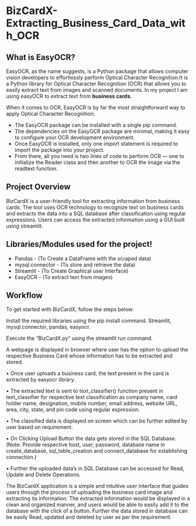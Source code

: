 # BizCardX-Extracting_Business_Card_Data_with_OCR

## What is EasyOCR?

   EasyOCR, as the name suggests, is a Python package that allows computer vision developers to effortlessly perform Optical Character Recognition.It is a Python library for Optical Character Recognition (OCR) that allows you to easily extract text from images and scanned documents. In my project I am using easyOCR to extract text from **business cards.**
   
   When it comes to OCR, EasyOCR is by far the most straightforward way to apply Optical Character Recognition:

   - The EasyOCR package can be installed with a single pip command.
   - The dependencies on the EasyOCR package are minimal, making it easy to configure your OCR development environment.
   - Once EasyOCR is installed, only one import statement is required to import the package into your project.
   - From there, all you need is two lines of code to perform OCR — one to initialize the Reader class and then another to OCR the image via the readtext function.

## Project Overview
 
   BizCardX is a user-friendly tool for extracting information from business cards. The tool uses OCR technology to recognize text on business cards and extracts the data into a SQL database after classification using regular expressions. Users can access the extracted information using a GUI built using streamlit.
   
## Libraries/Modules used for the project!

   - Pandas - (To Create a DataFrame with the scraped data)
   - mysql.connector - (To store and retrieve the data)
   - Streamlit - (To Create Graphical user Interface)
   - EasyOCR - (To extract text from images)
   
   
## Workflow

   To get started with BizCardX, follow the steps below:

Install the required libraries using the pip install command. Streamlit, mysql.connector, pandas, easyocr.

Execute the “BizCardX.py” using the streamlit run command.

A webpage is displayed in browser where user has the option to upload the respective Business Card whose information has to be extracted and stored.

• Once user uploads a business card, the text present in the card is extracted by easyocr library.

• The extracted text is sent to text_classifier() function present in text_classifier for respective text classification as company name, card holder name, designation, mobile number, email address, website URL, area, city, state, and pin code using regular expression.

• The classified data is displayed on screen which can be further edited by user based on requirement.

• On Clicking Upload Button the data gets stored in the SQL Database. (Note: Provide respective host, user, password, database name in create_database, sql_table_creation and connect_database for establishing connection.)

• Further the uploaded data’s in SQL Database can be accessed for Read, Update and Delete Operations.

The BizCardX application is a simple and intuitive user interface that guides users through the process of uploading the business card image and extracting its information. The extracted information would be displayed in a clean and organized manner, and users would be able to easily add it to the database with the click of a button. Further the data stored in database can be easily Read, updated and deleted by user as per the requirement.

